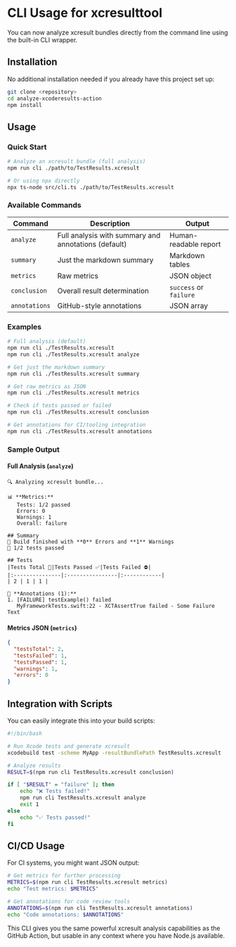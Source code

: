 # CLI Usage for xcresulttool

You can now analyze xcresult bundles directly from the command line using the built-in CLI wrapper.

## Installation

No additional installation needed if you already have this project set up:

```bash
git clone <repository>
cd analyze-xcoderesults-action
npm install
```

## Usage

### Quick Start

```bash
# Analyze an xcresult bundle (full analysis)
npm run cli ./path/to/TestResults.xcresult

# Or using npx directly
npx ts-node src/cli.ts ./path/to/TestResults.xcresult
```

### Available Commands

| Command | Description | Output |
|---------|-------------|---------|
| `analyze` | Full analysis with summary and annotations (default) | Human-readable report |
| `summary` | Just the markdown summary | Markdown tables |
| `metrics` | Raw metrics | JSON object |
| `conclusion` | Overall result determination | `success` or `failure` |
| `annotations` | GitHub-style annotations | JSON array |

### Examples

```bash
# Full analysis (default)
npm run cli ./TestResults.xcresult
npm run cli ./TestResults.xcresult analyze

# Get just the markdown summary
npm run cli ./TestResults.xcresult summary

# Get raw metrics as JSON
npm run cli ./TestResults.xcresult metrics

# Check if tests passed or failed
npm run cli ./TestResults.xcresult conclusion

# Get annotations for CI/tooling integration
npm run cli ./TestResults.xcresult annotations
```

### Sample Output

#### Full Analysis (`analyze`)
```
🔍 Analyzing xcresult bundle...

📊 **Metrics:**
   Tests: 1/2 passed
   Errors: 0
   Warnings: 1
   Overall: failure

## Summary
🔨 Build finished with **0** Errors and **1** Warnings
🧪 1/2 tests passed

## Tests
|Tests Total 🧪|Tests Passed ✅|Tests Failed ⛔️|
|:---------------|:----------------|:------------|
| 2 | 1 | 1 |

🚨 **Annotations (1):**
1. [FAILURE] testExample() failed
   MyFrameworkTests.swift:22 - XCTAssertTrue failed - Some Failure Text
```

#### Metrics JSON (`metrics`)
```json
{
  "testsTotal": 2,
  "testsFailed": 1,
  "testsPassed": 1,
  "warnings": 1,
  "errors": 0
}
```

## Integration with Scripts

You can easily integrate this into your build scripts:

```bash
#!/bin/bash

# Run Xcode tests and generate xcresult
xcodebuild test -scheme MyApp -resultBundlePath TestResults.xcresult

# Analyze results
RESULT=$(npm run cli TestResults.xcresult conclusion)

if [ "$RESULT" = "failure" ]; then
    echo "❌ Tests failed!"
    npm run cli TestResults.xcresult analyze
    exit 1
else
    echo "✅ Tests passed!"
fi
```

## CI/CD Usage

For CI systems, you might want JSON output:

```bash
# Get metrics for further processing
METRICS=$(npm run cli TestResults.xcresult metrics)
echo "Test metrics: $METRICS"

# Get annotations for code review tools
ANNOTATIONS=$(npm run cli TestResults.xcresult annotations)
echo "Code annotations: $ANNOTATIONS"
```

This CLI gives you the same powerful xcresult analysis capabilities as the GitHub Action, but usable in any context where you have Node.js available.